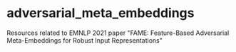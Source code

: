# adversarial_meta_embeddings
Resources related to EMNLP 2021 paper "FAME: Feature-Based Adversarial Meta-Embeddings for Robust Input Representations"
